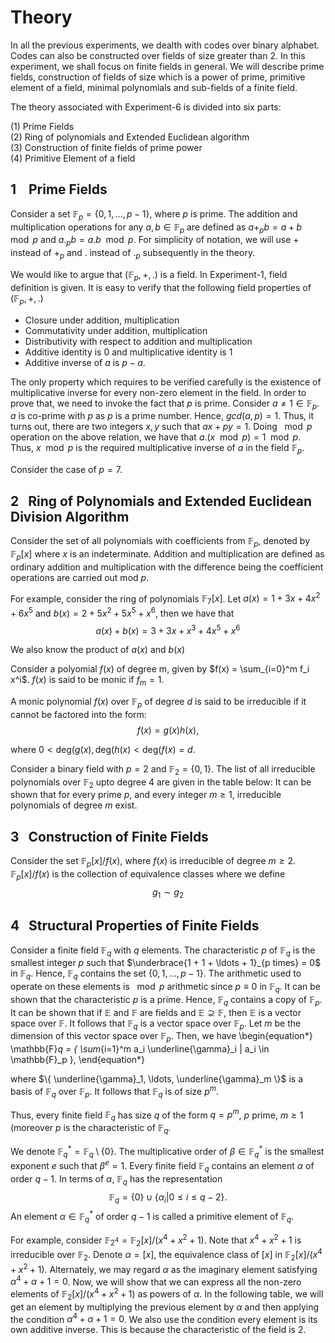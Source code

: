 # Theory 
In all the previous experiments, we dealth with codes over binary alphabet. Codes can also be constructed over fields of size greater than $2$. In this experiment, we shall focus on finite fields in general. We will describe prime fields, construction of fields of size which is a power of prime, primitive element of a field, minimal polynomials and sub-fields of a finite field.

The theory associated with Experiment-6 is divided into six parts:

(1) Prime Fields  <br />
(2) Ring of polynomials and Extended Euclidean algorithm  <br />
(3) Construction of finite fields of prime power  <br />
(4) Primitive Element of a field  <br />


## 1 &nbsp; &nbsp;Prime Fields
Consider a set $\mathbb{F}_p = \{0, 1, \ldots, p-1 \}$, where $p$ is prime. The addition and multiplication operations for any $a, b \in \mathbb{F}_p$ are defined as $a +_p b = a+b \mod p$ and $a ._p b = a.b \mod p$. For simplicity of notation, we will use $+$ instead of $+_p$ and $.$ instead of $._p$ subsequently in the theory.

We would like to argue that $(\mathbb{F}_p, +, .)$ is a field.  In Experiment-1, field definition is given. It is easy to verify that the following field properties of $(\mathbb{F}_p, +, .)$ 

 - Closure under addition, multiplication
 - Commutativity under addition, multiplication
 - Distributivity with respect to addition and multiplication
 - Additive identity is $0$ and multiplicative identity is $1$
 - Additive inverse of $a$ is $p-a$.
    
The only property which requires to be verified carefully is the existence of multiplicative inverse for every non-zero element in the field. In order to prove that, we need to invoke the fact that $p$ is prime. Consider $a \neq 1 \in \mathbb{F}_p$. $a$ is co-prime with $p$ as $p$ is a prime number. Hence, $gcd(a,p)=1$. Thus, it turns out, there are two integers $x,y$ such that $ax + py = 1$. Doing $\mod p$ operation on the above relation, we have that $a.(x \mod p) = 1 \mod p$. Thus, $x \mod p$ is the required multiplicative inverse of $a$ in the field $\mathbb{F}_p$.

Consider the case of $p=7$.


## 2 &nbsp;&nbsp;Ring of Polynomials and Extended Euclidean Division Algorithm
Consider the set of all polynomials with coefficients from $\mathbb{F}_p$, denoted by $\mathbb{F}_p[x]$ where $x$ is an indeterminate. Addition and multiplication are defined as ordinary addition and multiplication with the difference being the coefficient operations are carried out mod $p$. 

For example, consider the ring of polynomials $\mathbb{F}_7[x]$. Let $a(x) = 1 + 3x + 4x^2 + 6x^5$ and $b(x) = 2 + 5x^2  + 5x^5 + x^6$, then we have that 
$$\begin{equation*}
    a(x) + b(x) = 3 + 3x + x^3 + 4x^5 + x^6
\end{equation*}$$

We also know the product of $a(x)$ and $b(x)$ 

Consider a polyomial $f(x)$ of degree m, given by $f(x) = \sum_{i=0}^m f_i x^i$. $f(x)$ is said to be monic if $f_m=1$.

A monic polynomial $f(x)$ over $\mathbb{F}_p$  of degree $d$ is said to be irreducible if it cannot be factored into the form:
$$\begin{equation*}
    f(x) = g(x) h(x),
\end{equation*}$$

where $0 < \text{deg}(g(x), \text{deg}(h(x) < \text{deg}(f(x) = d$.

Consider a binary field with $p=2$ and $\mathbb{F}_2 = \{0,1\}$. The list of all irreducible polynomials over $\mathbb{F}_2$ upto degree 4 are given in the table below:
It can be shown that for every prime $p$, and every integer $m \geq 1$, irreducible polynomials of degree $m$ exist.

## 3 &nbsp;&nbsp;Construction of Finite Fields
Consider the set $\mathbb{F}_p[x]/f(x)$, where $f(x)$ is irreducible of degree $m \geq 2$. $\mathbb{F}_p[x]/f(x)$ is the collection of equivalence classes where we define
$$\begin{equation*}
    g_1 \sim g_2
\end{equation*}$$
## 4 &nbsp;&nbsp;Structural Properties of Finite Fields

Consider a finite field $\mathbb{F}_q$ with $q$ elements. The characteristic $p$ of $\mathbb{F}_q$ is the smallest integer $p$ such that $\underbrace{1 + 1 + \ldots + 1}_{p times} = 0$ in $\mathbb{F}_q$. Hence, $\mathbb{F}_q$ contains the set $\{0,1,\ldots, p-1\}$. The arithmetic used to operate on these elements is $\mod p$ arithmetic since $p \equiv 0$ in $\mathbb{F}_q$. It can be shown that the characteristic $p$ is a prime. Hence, $\mathbb{F}_q$ contains a copy of $\mathbb{F}_p$. It can be shown that if $\mathbb{E}$ and $\mathbb{F}$ are fields and $\mathbb{E} \supseteq \mathbb{F}$, then $\mathbb{E}$ is a vector space over $\mathbb{F}$. It follows that $\mathbb{F}_q$ is a vector space over $\mathbb{F}_p$. Let $m$ be the dimension of this vector space over $\mathbb{F}_p$. Then, we have
\begin{equation*}
    \mathbb{F}_q = \{ \sum_{i=1}^m a_i \underline{\gamma}_i | a_i \in \mathbb{F}_p \},
\end{equation*}

where $\{ \underline{\gamma}_1, \ldots, \underline{\gamma}_m \}$ is a basis of $\mathbb{F}_q$ over $\mathbb{F}_p$. It follows that $\mathbb{F}_q$ is of size $p^m$. 

Thus, every finite field $\mathbb{F}_q$ has size $q$ of the form $q = p^m$, $p$ prime, $m \geq 1$ (moreover $p$ is the characteristic of $\mathbb{F}_q$. 

We denote $\mathbb{F}_q^* = \mathbb{F}_q \setminus \{0\}$. The multiplicative order of $\beta \in \mathbb{F}_q^*$ is the smallest exponent $e$ such that $\beta^e = 1$. Every finite field $\mathbb{F}_q$ contains an element $\alpha$ of order $q-1$. In terms of $\alpha$, $\mathbb{F}_q$ has the representation
$$\begin{equation*}
    \mathbb{F}_q = \{0\} \cup  \{ \alpha_i | 0 \leq i \leq q-2\}.
\end{equation*}$$
An element $\alpha \in \mathbb{F}_q^*$ of order $q-1$ is called a primitive element of $\mathbb{F}_q$.

For example, consider $\mathbb{F}_{2^4} = \mathbb{F}_2[x]/(x^4+x^2+1)$. Note that $x^4+x^2+1$ is irreducible over $\mathbb{F}_2$.  Denote $\alpha = [x]$, the equivalence class of $[x]$ in $\mathbb{F}_2[x]/(x^4+x^2+1)$. Alternately, we may regard $\alpha$ as the imaginary element satisfying $\alpha^4+\alpha+1=0$. Now, we will show that we can express all the non-zero elements of $\mathbb{F}_2[x]/(x^4+x^2+1)$ as powers of $\alpha$.
In the following table, we will get an element by multiplying the previous element by $\alpha$
 and then applying the condition $\alpha^4+\alpha+1 = 0$. We also use the condition every element is its own additive inverse. This is because the characteristic of the field is $2$.

